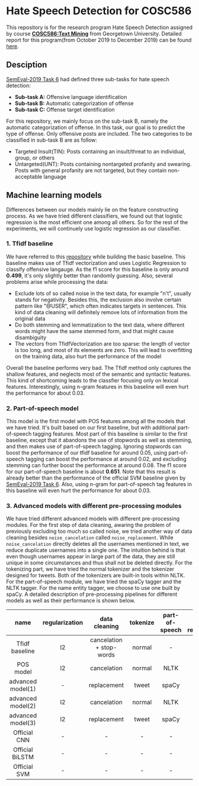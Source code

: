 # Hate Speech Detection for COSC586

This repository is for the research program Hate Speech Detection assigned by course [**COSC586:Text Mining**](https://myaccess.georgetown.edu/pls/bninbp/bwckctlg.p_disp_course_detail?cat_term_in=201730&subj_code_in=COSC&crse_numb_in=586) from Georgetown University. Detailed report for this program(from October 2019 to December 2019) can be found [here](https://github.com/mathfather/Hate-Speech-Detection-For-COSC586/blob/master/A%20light-weight%20model%20for%20target%20detection%20in%20offensive%20language.pdf).

## Desciption

[SemEval-2019 Task 6](https://arxiv.org/pdf/1903.08983.pdf) had defined three sub-tasks for hate speech detection:

- **Sub-task A:** Offensive language identification
- **Sub-task B:** Automatic categorization of offense
- **Sub-task C:** Offense target identification

For this repository, we mainly focus on the sub-task B, namely the automatic categorization of offense. In this task, our goal is to predict the type of offense. Only offensive posts are included. The two categories to be classified in sub-task B are as follow:

- Targeted Insult(TIN): Posts containing an insult/threat to an individual, group, or others
- Untargeted(UNT): Posts containing nontargeted profanity and swearing. Posts with general profanity are not targeted, but they contain non-acceptable language

## Machine learning models

Differences between our models mainly lie on the feature constructing process. As we have tried different classifiers, we found out that logistic regression is the most efficient one among all others. So for the rest of the experiments, we will continuely use logistic regression as our classifier.

### 1. Tfidf baseline

We have referred to this [repository](https://github.com/FTS152/NLP-Project-2-Offensive-Tweet-Classification-SemEval-2019-Task6) while building the basic baseline. This baseline makes use of Tfidf vectorization and uses Logistic Regression to classify offensive langauge. As the f1 score for this baseline is only around **0.499**, it's only slightly better than randomly guessing. Also, several problems arise while processing the data:

- Exclude lots of so called noise in the text data, for example "n't", usually stands for negativity. Besides this, the exclusion also involve certain pattern like "@USER", which often indicates targets in sentences. This kind of data cleaning will definitely remove lots of information from the original data
- Do both stemming and lemmatization to the text data, where different words might have the same stemmed form, and that might cause disambiguity
- The vectors from TfidfVectorization are too sparse: the length of vector is too long, and most of its elements are zero. This will lead to overfitting on the training data, also hurt the performance of the model

Overall the baseline performs very bad. The Tfidf method only captures the shallow features, and neglects most of the semantic and syntactic features. This kind of shortcoming leads to the classfier focusing only on lexical features. Interestingly, using n-gram features in this baseline will even hurt the performance for about 0.03.

### 2. Part-of-speech model

This model is the first model with POS features among all the models that we have tried. It's built based on our first baseline, but with additional part-of-speech tagging features. Most part of this baseline is similar to the first baseline, except that it abandons the use of stopwords as well as stemming, and then makes use of part-of-speech tagging.
Ignoring stopwords can boost the performance of our tfidf baseline for around 0.05, using part-of-speech tagging can boost the performance at around 0.02, and excluding stemming can further boost the performance at around 0.08. The f1 score for our part-of-speech baseline is about **0.651**. Note that this result is already better than the performance of the official SVM baseline given by [SemEval-2019 Task 6](https://arxiv.org/pdf/1903.08983.pdf). Also, using n-gram for part-of-speech tag features in this baseline will even hurt the performance for about 0.03.

### 3. Advanced models with different pre-processing modules 

We have tried different advanced models with different pre-processing modules. For the first step of data cleaning, awaring the problem of previously excluding too much so called noise, we tried another way of data cleaning besides `noise_cancelation` called `noise_replacement`. While `noise_cancelation` directly deletes all the usernames mentioned in text, we reduce duplicate usernames into a single one. The intuition behind is that even though usernames appear in large part of the data, they are still unique in some circumstances and thus shall not be deleted directly. For the tokenizing part, we have tried the normal tokenizer and the tokenizer designed for tweets. Both of the tokenizers are built-in tools within NLTK. For the part-of-speech module, we have tried the spaCy tagger and the NLTK tagger. For the name entity tagger, we choose to use one built by spaCy. A detailed description of pre-processing pipelines for different models as well as their performance is shown below. 

|name|regularization|data cleaning|tokenize|part-of-speech|name entity recognition|lemmatization|Macro F1|
|:--:|:------------:|:-----------:|:------:|:------------:|:---------------------:|:-----------:|:------:|
|Tfidf baseline|l2|cancelation + stop-words|normal| - | - |stemming + lemmatization|0.499|
|POS model|l2|cancelation|normal|NLTK| - |lemmatization|0.651|
|advanced model(1)| - |replacement|tweet|spaCy| - |lemmatization|0.581|
|advanced model(2)|l2|cancelation|normal|NLTK|spaCy|lemmatization|0.657|
|advanced model(3)|l2|replacement|tweet|spaCy|spaCy|lemmatization|**0.679**|
|Official CNN|-|-|-|-|-|-|0.690|
|Official BiLSTM|-|-|-|-|-|-|0.660|
|Official SVM|-|-|-|-|-|-|0.640|
